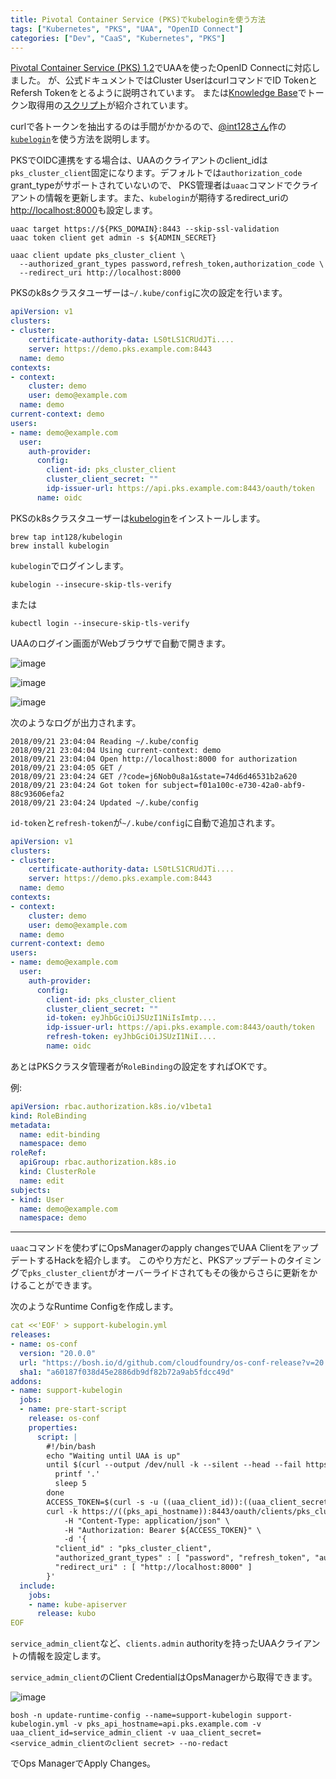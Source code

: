 ```yaml
---
title: Pivotal Container Service (PKS)でkubeloginを使う方法
tags: ["Kubernetes", "PKS", "UAA", "OpenID Connect"]
categories: ["Dev", "CaaS", "Kubernetes", "PKS"]
---
```


[Pivotal Container Service (PKS) 1.2](https://docs.pivotal.io/runtimes/pks/1-2/)でUAAを使ったOpenID Connectに対応しました。
が、公式ドキュメントではCluster UserはcurlコマンドでID TokenとRefersh Tokenをとるように説明されています。
または[Knowledge Base](https://community.pivotal.io/s/article/script-to-automate-generation-of-the-kubeconfig-for-the-kubernetes-user)でトークン取得用の[スクリプト](https://pivotal.my.salesforce.com/sfc/p/U0000000YQaz/a/0e0000000lSX/8rROyDWP7fxbHx7KulEG.JLbbFxr0Xh4RPVOxq49q.k)が紹介されています。

curlで各トークンを抽出するのは手間がかかるので、[@int128さん](https://twitter.com/int128)作の[`kubelogin`](https://github.com/int128/kubelogin)を使う方法を説明します。


PKSでOIDC連携をする場合は、UAAのクライアントのclient_idは`pks_cluster_client`固定になります。デフォルトでは`authorization_code` grant_typeがサポートされていないので、
PKS管理者は`uaac`コマンドでクライアントの情報を更新します。また、`kubelogin`が期待するredirect_uriの[http://localhost:8000](http://localhost:8000)も設定します。


```
uaac target https://${PKS_DOMAIN}:8443 --skip-ssl-validation
uaac token client get admin -s ${ADMIN_SECRET}

uaac client update pks_cluster_client \
  --authorized_grant_types password,refresh_token,authorization_code \
  --redirect_uri http://localhost:8000
```


PKSのk8sクラスタユーザーは`~/.kube/config`に次の設定を行います。

```yaml
apiVersion: v1
clusters:
- cluster:
    certificate-authority-data: LS0tLS1CRUdJTi....
    server: https://demo.pks.example.com:8443
  name: demo
contexts:
- context:
    cluster: demo
    user: demo@example.com
  name: demo
current-context: demo
users:
- name: demo@example.com
  user:
    auth-provider:
      config:
        client-id: pks_cluster_client
        cluster_client_secret: ""
        idp-issuer-url: https://api.pks.example.com:8443/oauth/token
      name: oidc
```

PKSのk8sクラスタユーザーは[kubelogin](https://github.com/int128/kubelogin)をインストールします。

```
brew tap int128/kubelogin
brew install kubelogin
```

`kubelogin`でログインします。

```
kubelogin --insecure-skip-tls-verify
```

または

```
kubectl login --insecure-skip-tls-verify
```

UAAのログイン画面がWebブラウザで自動で開きます。

![image](https://user-images.githubusercontent.com/106908/45886776-eff0b680-bdf4-11e8-88fe-c8181fe083b1.png)

![image](https://user-images.githubusercontent.com/106908/45886808-06970d80-bdf5-11e8-87f9-a2f4d8b63fc6.png)

![image](https://user-images.githubusercontent.com/106908/45886815-0b5bc180-bdf5-11e8-91f4-73ac51387ad5.png)

次のようなログが出力されます。

```
2018/09/21 23:04:04 Reading ~/.kube/config
2018/09/21 23:04:04 Using current-context: demo
2018/09/21 23:04:04 Open http://localhost:8000 for authorization
2018/09/21 23:04:05 GET /
2018/09/21 23:04:24 GET /?code=j6Nob0u8a1&state=74d6d46531b2a620
2018/09/21 23:04:24 Got token for subject=f01a100c-e730-42a0-abf9-88c93606efa2
2018/09/21 23:04:24 Updated ~/.kube/config
```

`id-token`と`refresh-token`が`~/.kube/config`に自動で追加されます。

```yaml
apiVersion: v1
clusters:
- cluster:
    certificate-authority-data: LS0tLS1CRUdJTi....
    server: https://demo.pks.example.com:8443
  name: demo
contexts:
- context:
    cluster: demo
    user: demo@example.com
  name: demo
current-context: demo
users:
- name: demo@example.com
  user:
    auth-provider:
      config:
        client-id: pks_cluster_client
        cluster_client_secret: ""
        id-token: eyJhbGciOiJSUzI1NiIsImtp....
        idp-issuer-url: https://api.pks.example.com:8443/oauth/token
        refresh-token: eyJhbGciOiJSUzI1NiI....
        name: oidc
```


あとはPKSクラスタ管理者が`RoleBinding`の設定をすればOKです。

例:

```yaml
apiVersion: rbac.authorization.k8s.io/v1beta1
kind: RoleBinding
metadata:
  name: edit-binding
  namespace: demo
roleRef:
  apiGroup: rbac.authorization.k8s.io
  kind: ClusterRole
  name: edit
subjects:
- kind: User
  name: demo@example.com
  namespace: demo
```

---

`uaac`コマンドを使わずにOpsManagerのapply changesでUAA ClientをアップデートするHackを紹介します。
このやり方だと、PKSアップデートのタイミングで`pks_cluster_client`がオーバーライドされてもその後からさらに更新をかけることができます。

次のようなRuntime Configを作成します。

```yaml
cat <<'EOF' > support-kubelogin.yml 
releases:
- name: os-conf
  version: "20.0.0"
  url: "https://bosh.io/d/github.com/cloudfoundry/os-conf-release?v=20.0.0"
  sha1: "a60187f038d45e2886db9df82b72a9ab5fdcc49d"
addons:
- name: support-kubelogin
  jobs:
  - name: pre-start-script
    release: os-conf
    properties:
      script: |
        #!/bin/bash
        echo "Waiting until UAA is up"
        until $(curl --output /dev/null -k --silent --head --fail https://((pks_api_hostname)):8443/info); do
          printf '.'
          sleep 5
        done
        ACCESS_TOKEN=$(curl -s -u ((uaa_client_id)):((uaa_client_secret)) -k  https://((pks_api_hostname)):8443/oauth/token -d grant_type=client_credentials | sed -n 's/.*access_token":"\([^"]*\).*/\1/p')
        curl -k https://((pks_api_hostname)):8443/oauth/clients/pks_cluster_client -X PUT \
            -H "Content-Type: application/json" \
            -H "Authorization: Bearer ${ACCESS_TOKEN}" \
            -d '{
          "client_id" : "pks_cluster_client",
          "authorized_grant_types" : [ "password", "refresh_token", "authorization_code" ],
          "redirect_uri" : [ "http://localhost:8000" ]
        }'
  include:
    jobs:
    - name: kube-apiserver
      release: kubo
EOF
```

`service_admin_client`など、`clients.admin` authorityを持ったUAAクライアントの情報を設定します。

`service_admin_client`のClient CredentialはOpsManagerから取得できます。

![image](https://user-images.githubusercontent.com/106908/52913677-c2585c80-3303-11e9-98a6-e9f49f33d50e.png)

```
bosh -n update-runtime-config --name=support-kubelogin support-kubelogin.yml -v pks_api_hostname=api.pks.example.com -v uaa_client_id=service_admin_client -v uaa_client_secret=<service_admin_clientのclient secret> --no-redact
```

でOps ManagerでApply Changes。
